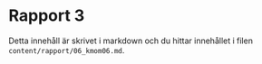 ---
---
Rapport 3
=========================

Detta innehåll är skrivet i markdown och du hittar innehållet i filen `content/rapport/06_kmom06.md`.
